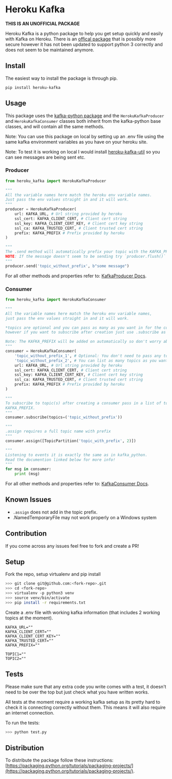 # Heroku Kafka

**THIS IS AN UNOFFICIAL PACKAGE**

Heroku Kafka is a python package to help you get setup quickly and easily with Kafka on Heroku. There is an [offical package](https://github.com/heroku/kafka-helper) that is possibly more secure however it has not been updated to support python 3 correctly and does not seem to be maintained anymore. 


## Install

The easiest way to install the package is through pip.
```
pip install heroku-kafka
```

## Usage

This package uses the [kafka-python package](https://github.com/dpkp/kafka-python) and the `HerokuKafkaProducer` and `HerokuKafkaConsumer` classes both inherit from the kafka-python base classes, and will contain all the same methods.

Note: You can use this package on local by setting up an .env file using the same kafka
environment variables as you have on your heroku site.

Note: To test it is working on local I would install [heroku-kafka-util](https://github.com/osada9000/heroku-kafka-util) so you can see messages are being sent etc.

### Producer

```python
from heroku_kafka import HerokuKafkaProducer

"""
All the variable names here match the heroku env variable names.
Just pass the env values straight in and it will work.
"""
producer = HerokuKafkaProducer(
    url: KAFKA_URL, # Url string provided by heroku
    ssl_cert: KAFKA_CLIENT_CERT, # Client cert string
    ssl_key: KAFKA_CLIENT_CERT_KEY, # Client cert key string
    ssl_ca: KAFKA_TRUSTED_CERT, # Client trusted cert string
    prefix: KAFKA_PREFIX # Prefix provided by heroku
)

"""
The .send method will automatically prefix your topic with the KAFKA_PREFIX
NOTE: If the message doesn't seem to be sending try `producer.flush()` to force send.
"""
producer.send('topic_without_prefix', b"some message")
```

For all other methods and properties refer to: [KafkaProducer Docs](https://kafka-python.readthedocs.io/en/master/apidoc/KafkaProducer.html).


### Consumer
```python
from heroku_kafka import HerokuKafkaConsumer

"""
All the variable names here match the heroku env variable names,
just pass the env values straight in and it will work.

*topics are optional and you can pass as many as you want in for the consumer to track,
however if you want to subscribe after creation just use .subscribe as shown below.

Note: The KAFKA_PREFIX will be added on automatically so don't worry about passing it in.
"""
consumer = HerokuKafkaConsumer(
    'topic_without_prefix_1', # Optional: You don't need to pass any topic at all
    'topic_without_prefix_2', # You can list as many topics as you want to consume
    url: KAFKA_URL, # Url string provided by heroku
    ssl_cert: KAFKA_CLIENT_CERT, # Client cert string
    ssl_key: KAFKA_CLIENT_CERT_KEY, # Client cert key string
    ssl_ca: KAFKA_TRUSTED_CERT, # Client trusted cert string
    prefix: KAFKA_PREFIX # Prefix provided by heroku
)

"""
To subscribe to topic(s) after creating a consumer pass in a list of topics without the
KAFKA_PREFIX.
"""
consumer.subscribe(topics=('topic_without_prefix'))

"""
.assign requires a full topic name with prefix
"""
consumer.assign([TopicPartition('topic_with_prefix', 2)])

"""
Listening to events it is exactly the same as in kafka_python.
Read the documention linked below for more info!
"""
for msg in consumer:
    print (msg)
```

For all other methods and properties refer to: [KafkaConsumer Docs](https://kafka-python.readthedocs.io/en/master/apidoc/KafkaConsumer.html).

## Known Issues 
- `.assign` does not add in the topic prefix.
- .NamedTemporaryFile may not work properly on a Windows system

## Contribution
If you come across any issues feel free to fork and create a PR!

## Setup
Fork the repo, setup virtualenv and pip install
```bash
>>> git clone git@github.com:<fork-repo>.git
>>> cd <fork-repo>
>>> virtualenv -p python3 venv
>>> source venv/bin/activate
>>> pip install -r requirements.txt
```

Create a .env file with working kafka information (that includes 2 working topics at the moment). 
```
KAFKA_URL=""
KAFKA_CLIENT_CERT=""
KAFKA_CLIENT_CERT_KEY=""
KAFKA_TRUSTED_CERT=""
KAFKA_PREFIX=""

TOPIC1=""
TOPIC2=""
```

## Tests
Please make sure that any extra code you write comes with a test, it doesn't need to be over the top but just check what you have written works.

All tests at the moment require a working kafka setup as its pretty hard to check it is connecting correctly without them. This means it will also require an internet connection.

To run the tests:
```bash
>>> python test.py
```

## Distribution
To distribute the package follow these instructions:[https://packaging.python.org/tutorials/packaging-projects/](https://packaging.python.org/tutorials/packaging-projects/).